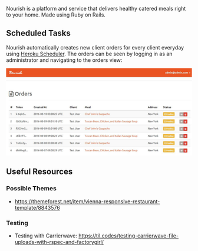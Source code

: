 Nourish is a platform and service that delivers healthy catered meals right to your home. Made using Ruby on Rails.

## Scheduled Tasks
Nourish automatically creates new client orders for every client everyday using [Heroku Scheduler](https://devcenter.heroku.com/articles/scheduler). The orders can be seen by logging in as an administrator and navigating to the orders view:

![Orders](https://github.com/BigChief45/Nourish/blob/master/screenshots/orders.JPG?raw=true)

## Useful Resources
### Possible Themes
- https://themeforest.net/item/vienna-responsive-restaurant-template/8843576

### Testing

- Testing with Carrierwave: https://til.codes/testing-carrierwave-file-uploads-with-rspec-and-factorygirl/